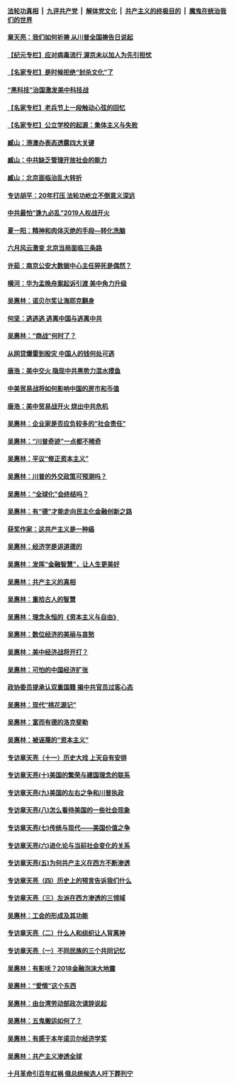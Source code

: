 ####  [法轮功真相](../../../../basic/blob/master/README.md?t=07041702) &nbsp;|&nbsp; [九评共产党](../../../../9ping.md/blob/master/README.md?t=07041702) &nbsp;|&nbsp; [解体党文化](../../../../jtdwh.md/blob/master/README.md?t=07041702)  &nbsp;|&nbsp; [共产主义的终极目的](../../../../gczydzjmd.md/blob/master/README.md?t=07041702) &nbsp;|&nbsp; [魔鬼在统治我们的世界](../../../../mgztzwmdsj.md/blob/master/README.md?t=07041702) 

#### [章天亮：我们如何祈祷 从川普全国祷告日说起](../pages/nsc423/n11944627.md?t=07041702) 

#### [【纪元专栏】应对病毒流行 渥京未以加人为先引担忧](../pages/nsc423/n11875714.md?t=07041702) 

#### [【名家专栏】是时候拒绝“封杀文化”了](../pages/nsc423/n11814093.md?t=07041702) 

#### [“黑科技”治国激发美中科技战](../pages/nsc423/n11638056.md?t=07041702) 

#### [【名家专栏】老兵节上一段触动心弦的回忆](../pages/nsc423/n11646016.md?t=07041702) 

#### [【名家专栏】公立学校的起源：集体主义与失败](../pages/nsc423/n11601833.md?t=07041702) 

#### [臧山：港澳办表态透露四大关键](../pages/nsc423/n11421628.md?t=07041702) 

#### [臧山：中共缺乏管理开放社会的能力](../pages/nsc423/n11407457.md?t=07041702) 

#### [臧山：北京面临治乱大转折](../pages/nsc423/n11406895.md?t=07041702) 

#### [专访胡平：20年打压 法轮功屹立不倒意义深远](../pages/nsc423/n11398800.md?t=07041702) 

#### [中共最怕“逢九必乱”2019人权战开火](../pages/nsc423/n11385248.md?t=07041702) 

#### [夏一阳：精神和肉体灭绝的手段—转化洗脑](../pages/nsc423/n11368250.md?t=07041702) 

#### [六月风云激变 北京当局面临三条路](../pages/nsc423/n11313668.md?t=07041702) 

#### [许茹：南京公安大数据中心主任猝死是偶然？](../pages/nsc423/n11064744.md?t=07041702) 

#### [横河：华为孟晚舟案起诉引渡 美中角力升级](../pages/nsc423/n11027230.md?t=07041702) 

#### [吴惠林：诺贝尔奖让海耶克翻身](../pages/nsc423/n10890049.md?t=07041702) 

#### [何坚：逃逃逃 逃离中国与逃离中共](../pages/nsc423/n10592891.md?t=07041702) 

#### [吴惠林：“商战”何时了？](../pages/nsc423/n10573558.md?t=07041702) 

#### [从网贷爆雷到股灾 中国人的钱何处可逃](../pages/nsc423/n10572800.md?t=07041702) 

#### [唐浩：美中交火 隐现中共黑势力混水摸鱼](../pages/nsc423/n10544040.md?t=07041702) 

#### [中美贸易战将如何影响中国的房市和币值](../pages/nsc423/n10543697.md?t=07041702) 

#### [唐浩：美中贸易战开火 烧出中共危机](../pages/nsc423/n10540126.md?t=07041702) 

#### [吴惠林：企业家是否应负较多的“社会责任”](../pages/nsc423/n10535022.md?t=07041702) 

#### [吴惠林：“川普奇迹”一点都不稀奇](../pages/nsc423/n10512808.md?t=07041702) 

#### [吴惠林：平议“修正资本主义”](../pages/nsc423/n10495724.md?t=07041702) 

#### [吴惠林：川普的外交政策可预测吗？](../pages/nsc423/n10462387.md?t=07041702) 

#### [吴惠林：“全球化”会终结吗？](../pages/nsc423/n10452838.md?t=07041702) 

#### [吴惠林：有“德”才能走向民主化金融创新之路](../pages/nsc423/n10432292.md?t=07041702) 

#### [获奖作家：这共产主义是一种癌](../pages/nsc423/n10431541.md?t=07041702) 

#### [吴惠林：经济学是讲道德的](../pages/nsc423/n10398014.md?t=07041702) 

#### [吴惠林：发挥“金融智慧”，让人生更美好](../pages/nsc423/n10375019.md?t=07041702) 

#### [吴惠林：共产主义的真相](../pages/nsc423/n10351394.md?t=07041702) 

#### [吴惠林：重拾古人的智慧](../pages/nsc423/n10337691.md?t=07041702) 

#### [吴惠林：理念永恒的《资本主义与自由》](../pages/nsc423/n10316274.md?t=07041702) 

#### [吴惠林：数位经济的美丽与哀愁](../pages/nsc423/n10292946.md?t=07041702) 

#### [吴惠林：美中经济战将开打？](../pages/nsc423/n10258825.md?t=07041702) 

#### [吴惠林：可怕的中国经济扩张](../pages/nsc423/n10219147.md?t=07041702) 

#### [政协委员提承认双重国籍 揭中共官员过客心态](../pages/nsc423/n10208809.md?t=07041702) 

#### [吴惠林：现代“桃花源记”](../pages/nsc423/n10185234.md?t=07041702) 

#### [吴惠林：富而有德的洛克斐勒](../pages/nsc423/n10142264.md?t=07041702) 

#### [吴惠林：被诬蔑的“资本主义”](../pages/nsc423/n10124816.md?t=07041702) 

#### [专访章天亮（十一）历史大戏 上天自有安排](../pages/nsc423/n10094905.md?t=07041702) 

#### [专访章天亮(十)美国的繁荣与建国理念的联系](../pages/nsc423/n10094899.md?t=07041702) 

#### [专访章天亮(九)美国的左右之争和川普执政](../pages/nsc423/n10094889.md?t=07041702) 

#### [专访章天亮(八)怎么看待美国的一些社会现象](../pages/nsc423/n10094857.md?t=07041702) 

#### [专访章天亮(七)传统与现代——美国价值之争](../pages/nsc423/n10093140.md?t=07041702) 

#### [专访章天亮(六)进化论与当前社会变化的关系](../pages/nsc423/n10092036.md?t=07041702) 

#### [专访章天亮(五)为何共产主义在西方不断渗透](../pages/nsc423/n10083620.md?t=07041702) 

#### [专访章天亮（四）历史上的预言告诉我们什么](../pages/nsc423/n10083606.md?t=07041702) 

#### [专访章天亮（三）左派在西方渗透的三领域](../pages/nsc423/n10081115.md?t=07041702) 

#### [吴惠林：工会的形成及其功能](../pages/nsc423/n10080633.md?t=07041702) 

#### [专访章天亮（二）什么人和组织让人背离神](../pages/nsc423/n10076637.md?t=07041702) 

#### [专访章天亮（一）不同民族的三个共同记忆](../pages/nsc423/n10074188.md?t=07041702) 

#### [吴惠林：有影呒？2018金融泡沫大地震](../pages/nsc423/n10040534.md?t=07041702) 

#### [吴惠林：“爱情”这个东西](../pages/nsc423/n10019423.md?t=07041702) 

#### [吴惠林：由台湾劳动部政次请辞说起](../pages/nsc423/n9979679.md?t=07041702) 

#### [吴惠林：五鬼搬运如何了？](../pages/nsc423/n9925338.md?t=07041702) 

#### [吴惠林：有感于本年诺贝尔经济学奖](../pages/nsc423/n9871883.md?t=07041702) 

#### [吴惠林：共产主义渗透全球](../pages/nsc423/n9812748.md?t=07041702) 

#### [十月革命引百年红祸 俄总统候选人吁下葬列宁](../pages/nsc423/n9810182.md?t=07041702) 

